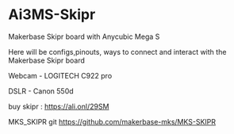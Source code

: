 # Ai3MS-Skipr
Makerbase Skipr board with Anycubic Mega S 


Here will be configs,pinouts, ways to connect and interact with the Makerbase Skipr board


Webcam - LOGITECH C922 pro

DSLR - Canon 550d




buy skipr : https://ali.onl/29SM

MKS_SKIPR git https://github.com/makerbase-mks/MKS-SKIPR

